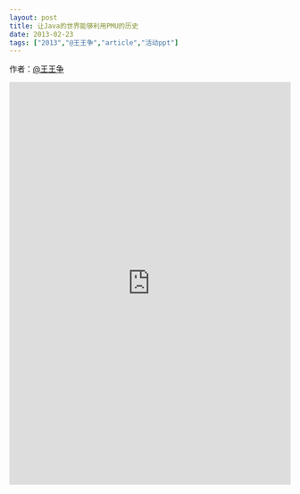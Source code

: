 ```yaml
---
layout: post
title: 让Java的世界能够利用PMU的历史
date: 2013-02-23
tags: ["2013","@王王争","article","活动ppt"]
---
```


作者：[@王王争](http://weibo.com/u/1920312980)

<embed src="http://greenteajug.github.io/images/pmu-and-java.pdf" type="application/pdf" height="720" width="100%" />